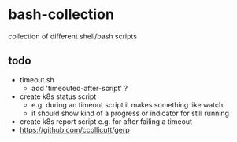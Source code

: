 # bash-collection
collection of different shell/bash scripts

## todo
- timeout.sh
    - add 'timeouted-after-script' ?
- create k8s status script
    - e.g. during an timeout script it makes something like watch
    - it should show kind of a progress or indicator for still running
- create k8s report script e.g. for after failing a timeout
- https://github.com/ccollicutt/gerp
